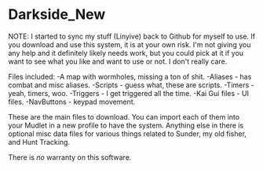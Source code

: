 # Darkside_New
NOTE: I started to sync my stuff (Linyive) back to Github for myself to use. If you download and use this system, it is at your own risk. I'm not giving you any help and it definitely likely needs work, but you could pick at it if you want to see what you like and want to use or not. I don't really care.

Files included:
-A map with wormholes, missing a ton of shit.
-Aliases - has combat and misc aliases.
-Scripts - guess what, these are scripts.
-Timers - yeah, timers, woo.
-Triggers - I get triggered all the time.
-Kai Gui files - UI files.
-NavButtons - keypad movement.

These are the main files to download. You can import each of them into your Mudlet in a new profile to have the system. Anything else in there is optional misc data files for various things related to Sunder, my old fisher, and Hunt Tracking.

There is *no* warranty on this software.
